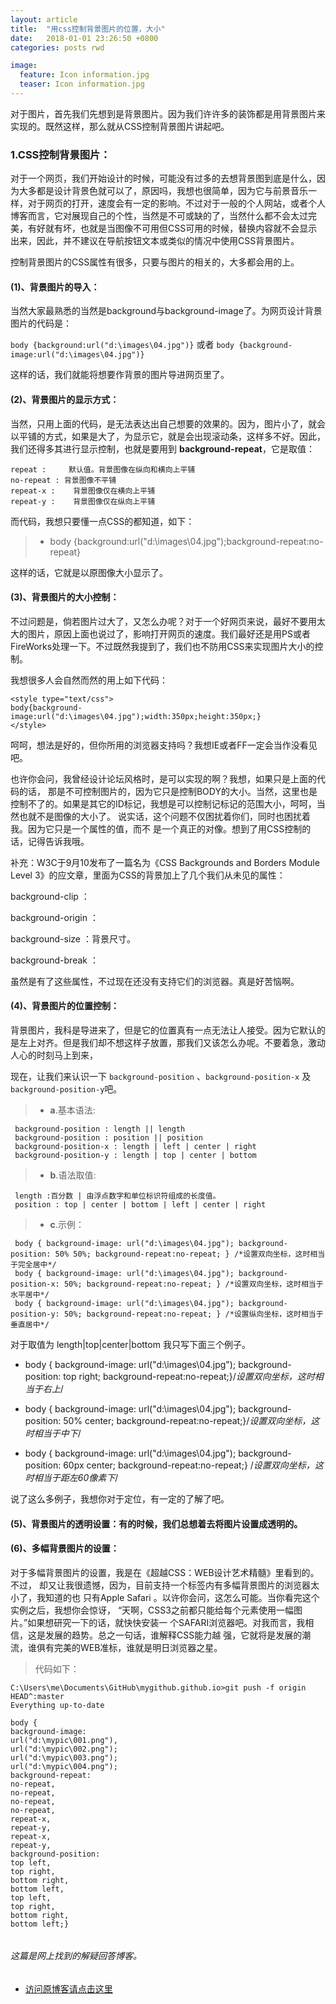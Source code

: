 ```yaml
---
layout: article
title:  "用css控制背景图片的位置，大小"
date:   2018-01-01 23:26:50 +0800
categories: posts rwd

image:
  feature: Icon information.jpg
  teaser: Icon information.jpg  
---
```

对于图片，首先我们先想到是背景图片。因为我们许许多的装饰都是用背景图片来实现的。既然这样，那么就从CSS控制背景图片讲起吧。

### 1.CSS控制背景图片：
对于一个网页，我们开始设计的时候，可能没有过多的去想背景图到底是什么，因为大多都是设计背景色就可以了，原因吗，我想也很简单，因为它与前景音乐一样，对于网页的打开，速度会有一定的影响。不过对于一般的个人网站，或者个人博客而言，它对展现自己的个性，当然是不可或缺的了，当然什么都不会太过完美，有好就有坏，也就是当图像不可用但CSS可用的时候，替换内容就不会显示出来，因此，并不建议在导航按钮文本或类似的情况中使用CSS背景图片。

控制背景图片的CSS属性有很多，只要与图片的相关的，大多都会用的上。

#### (1)、背景图片的导入：
当然大家最熟悉的当然是background与background-image了。为网页设计背景图片的代码是：  

```body {background:url("d:\images\04.jpg")}``` 或者 ```body {background-image:url("d:\images\04.jpg")}```

这样的话，我们就能将想要作背景的图片导进网页里了。

#### (2)、背景图片的显示方式：
当然，只用上面的代码，是无法表达出自己想要的效果的。因为，图片小了，就会以平铺的方式，如果是大了，为显示它，就是会出现滚动条，这样多不好。因此，我们还得多其进行显示控制，也就是要用到 **background-repeat**，它是取值：

```
repeat :     默认值。背景图像在纵向和横向上平铺
no-repeat : 背景图像不平铺
repeat-x :    背景图像仅在横向上平铺
repeat-y :    背景图像仅在纵向上平铺
```
而代码，我想只要懂一点CSS的都知道，如下：

> - body {background:url("d:\images\04.jpg");background-repeat:no-repeat}

这样的话，它就是以原图像大小显示了。

#### (3)、背景图片的大小控制：
不过问题是，倘若图片过大了，又怎么办呢？对于一个好网页来说，最好不要用太大的图片，原因上面也说过了，影响打开网页的速度。我们最好还是用PS或者FireWorks处理一下。不过既然我提到了，我们也不防用CSS来实现图片大小的控制。

我想很多人会自然而然的用上如下代码：

```
<style type="text/css">
body{background-image:url("d:\images\04.jpg");width:350px;height:350px;}
</style>
```
呵呵，想法是好的，但你所用的浏览器支持吗？我想IE或者FF一定会当作没看见吧。

也许你会问，我曾经设计论坛风格时，是可以实现的啊？我想，如果只是上面的代码的话，
那是不可控制图片的，因为它只是控制BODY的大小。当然，这里也是控制不了的。如果是其它的ID标记，我想是可以控制记标记的范围大小，呵呵，当然也就不是图像的大小了。
说实话，这个问题不仅困扰着你们，同时也困扰着我。因为它只是一个属性的值，而不
是一个真正的对像。想到了用CSS控制的话，记得告诉我哦。

补充：W3C于9月10发布了一篇名为《CSS Backgrounds and Borders Module Level 3》的应文章，里面为CSS的背景加上了几个我们从未见的属性：

background-clip   ：

background-origin   ：

background-size   ：背景尺寸。

background-break   ：

虽然是有了这些属性，不过现在还没有支持它们的浏览器。真是好苦恼啊。

#### (4)、背景图片的位置控制：
背景图片，我科是导进来了，但是它的位置真有一点无法让人接受。因为它默认的是左上对齐。但是我们却不想这样子放置，那我们又该怎么办呢。不要着急，激动人心的时刻马上到来，

现在，让我们来认识一下 ```background-position``` 、```background-position-x``` 及```background-position-y```吧。

> -  **a**.基本语法:

     background-position : length || length
     background-position : position || position
     background-position-x : length | left | center | right
     background-position-y : length | top | center | bottom
	
> -  **b**.语法取值:
    
	 length :百分数 | 由浮点数字和单位标识符组成的长度值。
     position : top | center | bottom | left | center | right
	
> -  **c**.示例：
     
	 body { background-image: url("d:\images\04.jpg"); background-position: 50% 50%; background-repeat:no-repeat; } /*设置双向坐标，这时相当于完全居中*/
	 body { background-image: url("d:\images\04.jpg"); background-position-x: 50%; background-repeat:no-repeat; } /*设置双向坐标，这时相当于水平居中*/
	 body { background-image: url("d:\images\04.jpg"); background-position-y: 50%; background-repeat:no-repeat; } /*设置纵向坐标，这时相当于垂直居中*/
	 
对于取值为 length|top|center|bottom 我只写下面三个例子。

- body { background-image: url("d:\images\04.jpg"); background-position: top right; background-repeat:no-repeat;}/*设置双向坐标，这时相当于右上*/

- body { background-image: url("d:\images\04.jpg"); background-position: 50% center; background-repeat:no-repeat;}/*设置双向坐标，这时相当于中下*/

- body { background-image: url("d:\images\04.jpg"); background-position: 60px center; background-repeat:no-repeat;} /*设置双向坐标，这时相当于距左60像素下*/

说了这么多例子，我想你对于定位，有一定的了解了吧。

#### (5)、背景图片的透明设置：有的时候，我们总想着去将图片设置成透明的。


#### (6)、多幅背景图片的设置：
对于多幅背景图片的设置，我是在《超越CSS：WEB设计艺术精髓》里看到的。不过，
却又让我很遗憾，因为，目前支持一个标签内有多幅背景图片的浏览器太小了，我知道的也
只有Apple Safari 。以许你会问，这怎么可能。当你看完这个实例之后，我想你会惊讶，
“天啊，CSS3之前都只能给每个元素使用一幅图片。”如果想研究一下的话，就快快安装一
个SAFARI浏览器吧。对我而言，我相信，这是发展的趋势。总之一句话，谁解释CSS能力越
强，它就将是发展的潮流，谁俱有完美的WEB准标，谁就是明日浏览器之星。

> 代码如下：

<pre class="highlight"><code>C:\Users\me\Documents\GitHub\mygithub.github.io>git push -f origin HEAD^:master
Everything up-to-date

body {
background-image:
url("d:\mypic\001.png"),
url("d:\mypic\002.png");
url("d:\mypic\003.png");
url("d:\mypic\004.png");
background-repeat:
no-repeat,
no-repeat,
no-repeat,
no-repeat,
repeat-x,
repeat-y,
repeat-x,
repeat-y,
background-position:
top left,
top right,
bottom right,
bottom left,
top left,
top right,
bottom right,
bottom left;}

</code></pre>




###### 这篇是网上找到的解疑回答博客。
* [访问原博客请点击这里](http://blog.csdn.net/u013022210/article/details/27320781)